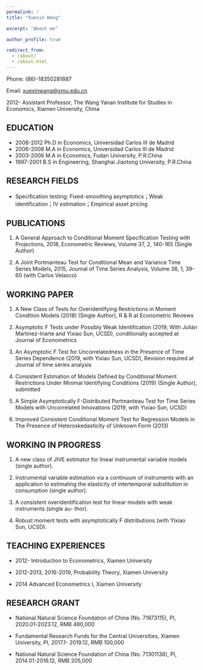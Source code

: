 ```yaml
---
permalink: /
title: "Xuexin Wang"

excerpt: "About me"

author_profile: true

redirect_from: 
  - /about/
  - /about.html
---  
```


Phone: (86)-18350281887

Email: xuexinwang@xmu.edu.cn

2012-	Assistant Professor, The Wang Yanan Institute for Studies in Economics, Xiamen University, China

## EDUCATION

*	2008-2012	Ph.D in Economics, Universidad Carlos III de Madrid
*	2006-2008	M.A in Economics, Universidad Carlos III de Madrid
*	2003-2006	M.A in Economics, Fudan University, P.R.China
*	1997-2001	B.S in Engineering, Shanghai Jiaotong University, P.R.China

## RESEARCH FIELDS

* Specification testing; Fixed-smoothing asymptotics；Weak identification；IV estimation；Empirical asset pricing 

## PUBLICATIONS

1.	A General Approach to Conditional Moment Specification Testing with Projections,  2018, Econometric Reviews, Volume 37, 2, 140-165 (Single Author)

2.	A Joint Portmanteau Test for Conditional Mean and Variance Time Series Models, 2015, Journal of Time Series Analysis, Volume 36, 1, 39-60 (with Carlos Velasco)

## WORKING PAPER

1.	A New Class of Tests for Overidentifying Restrictions in Moment Condition Models (2018) (Single Author), R & R at Econometric Reviews

2.	Asymptotic F Tests under Possibly Weak Identification (2019, With Julián Martínez-Iriarte and Yixiao Sun, UCSD), conditionally accepted at Journal of Econometrics

3.	An Asymptotic F Test for Uncorrelatedness in the Presence of Time Series Dependence (2019, with Yixiao Sun, UCSD), Revision required at Journal of time series analysis

4.	Consistent Estimation of Models Defined by Conditional Moment Restrictions Under Minimal Identifying Conditions (2019) (Single Author), submitted

5.	A Simple Asymptotically F-Distributed Portmanteau Test for Time Series Models with Uncorrelated Innovations (2019, with Yixiao Sun, UCSD)

6.	Improved Consistent Conditional Moment Test for Regression Models in The Presence   of Heteroskedasticity of Unknown Form (2013)

## WORKING  IN PROGRESS

1.	A new class of JIVE estimator for linear instrumental variable models (single author).

2.	Instrumental variable estimation via a continuum of instruments with an application to estimating the elasticity of intertemporal substitution in consumption (single author).

3.	A consistent overidentification test for linear models with weak instruments (single au- thor).

4.	Robust moment tests with asymptotically F distributions (with Yixiao Sun, UCSD).

## TEACHING  EXPERIENCES

* 2012-	Introduction to Econometrics, Xiamen University
 
* 2012-2013, 2016-2019, Probability Theory, Xiamen University
 
* 2014	Advanced Econometrics I, Xiamen University


## RESEARCH GRANT

*	National Natural Science Foundation of China (No. 71973115), PI, 2020.01-2023.12,  RMB 480,000

*	Fundamental Research Funds for the Central Universities, Xiamen University, PI, 2017.1- 2019.12, RMB 100,000

*	National Natural Science Foundation of China (No. 71301136), PI, 2014.01-2016.12,  RMB 205,000
